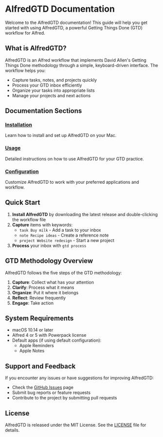 # AlfredGTD Documentation

Welcome to the AlfredGTD documentation! This guide will help you get started with using AlfredGTD, a powerful Getting Things Done (GTD) workflow for Alfred.

## What is AlfredGTD?

AlfredGTD is an Alfred workflow that implements David Allen's Getting Things Done methodology through a simple, keyboard-driven interface. The workflow helps you:

- Capture tasks, notes, and projects quickly
- Process your GTD inbox efficiently
- Organize your tasks into appropriate lists
- Manage your projects and next actions

## Documentation Sections

### [Installation](installation.md)
Learn how to install and set up AlfredGTD on your Mac.

### [Usage](usage.md)
Detailed instructions on how to use AlfredGTD for your GTD practice.

### [Configuration](configuration.md)
Customize AlfredGTD to work with your preferred applications and workflow.

## Quick Start

1. **Install AlfredGTD** by downloading the latest release and double-clicking the workflow file
2. **Capture** items with keywords:
   - `task Buy milk` - Add a task to your inbox
   - `note Recipe ideas` - Create a reference note
   - `project Website redesign` - Start a new project
3. **Process** your inbox with `gtd process`

## GTD Methodology Overview

AlfredGTD follows the five steps of the GTD methodology:

1. **Capture**: Collect what has your attention
2. **Clarify**: Process what it means
3. **Organize**: Put it where it belongs
4. **Reflect**: Review frequently
5. **Engage**: Take action

## System Requirements

- macOS 10.14 or later
- Alfred 4 or 5 with Powerpack license
- Default apps (if using default configuration):
  - Apple Reminders
  - Apple Notes

## Support and Feedback

If you encounter any issues or have suggestions for improving AlfredGTD:

- Check the [GitHub Issues](https://github.com/thomasvincent/AlfredGTD/issues) page
- Submit bug reports or feature requests
- Contribute to the project by submitting pull requests

## License

AlfredGTD is released under the MIT License. See the [LICENSE](../LICENSE) file for details.